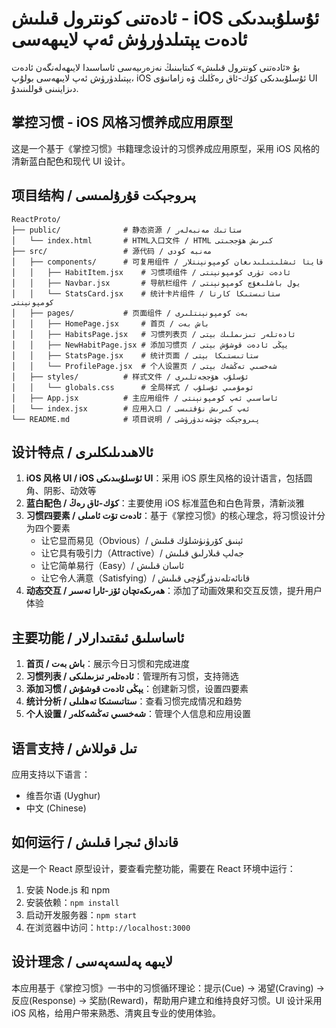 # ئادەتنى كونترول قىلىش - iOS ئۇسلۇبىدىكى ئادەت يېتىلدۈرۈش ئەپ لايىھەسى

بۇ «ئادەتنى كونترول قىلىش» كىتابىنىڭ نەزەرىيەسى ئاساسىدا لايىھەلەنگەن ئادەت يېتىلدۈرۈش ئەپ لايىھەسى بولۇپ، iOS ئۇسلۇبىدىكى كۆك-ئاق رەڭلىك ۋە زامانىۋى UI دىزاينىنى قوللىنىدۇ.

## 掌控习惯 - iOS 风格习惯养成应用原型

这是一个基于《掌控习惯》书籍理念设计的习惯养成应用原型，采用 iOS 风格的清新蓝白配色和现代 UI 设计。

## 项目结构 / پىروجېكت قۇرۇلمىسى

```
ReactProto/
├── public/              # 静态资源 / ستاتىك مەنبەلەر
│   └── index.html       # HTML入口文件 / HTML كىرىش ھۆججىتى
├── src/                 # 源代码 / مەنبە كودى
│   ├── components/      # 可复用组件 / قايتا ئىشلىتىلىدىغان كومپونېنتلار
│   │   ├── HabitItem.jsx    # 习惯项组件 / ئادەت تۈرى كومپونېنتى
│   │   ├── Navbar.jsx       # 导航栏组件 / يول باشلىغۇچ كومپونېنتى
│   │   └── StatsCard.jsx    # 统计卡片组件 / ستاتىستىكا كارتا كومپونېنتى
│   ├── pages/           # 页面组件 / بەت كومپونېنتلىرى
│   │   ├── HomePage.jsx     # 首页 / باش بەت
│   │   ├── HabitsPage.jsx   # 习惯列表页 / ئادەتلەر تىزىملىك بېتى
│   │   ├── NewHabitPage.jsx # 添加习惯页 / يېڭى ئادەت قوشۇش بېتى
│   │   ├── StatsPage.jsx    # 统计页面 / ستاتىستىكا بېتى
│   │   └── ProfilePage.jsx  # 个人设置页 / شەخسىي تەڭشەك بېتى
│   ├── styles/          # 样式文件 / ئۇسلۇب ھۆججەتلىرى
│   │   └── globals.css      # 全局样式 / ئومۇمىي ئۇسلۇب
│   ├── App.jsx          # 主应用组件 / ئاساسىي ئەپ كومپونېنتى
│   └── index.jsx        # 应用入口 / ئەپ كىرىش نۇقتىسى
└── README.md            # 项目说明 / پىروجېكت چۈشەندۈرۈشى
```

## 设计特点 / ئالاھىدىلىكلىرى

1. **iOS 风格 UI / iOS ئۇسلۇبىدىكى UI**：采用 iOS 原生风格的设计语言，包括圆角、阴影、动效等
2. **蓝白配色 / كۆك-ئاق رەڭ**：主要使用 iOS 标准蓝色和白色背景，清新淡雅
3. **习惯四要素 / ئادەت تۆت ئامىلى**：基于《掌控习惯》的核心理念，将习惯设计分为四个要素
   - 让它显而易见（Obvious）/ ئېنىق كۆرۈنۈشلۈك قىلىش
   - 让它具有吸引力（Attractive）/ جەلپ قىلارلىق قىلىش
   - 让它简单易行（Easy）/ ئاسان قىلىش
   - 让它令人满意（Satisfying）/ قانائەتلەندۈرگۈچى قىلىش
4. **动态交互 / ھەرىكەتچان ئۆز-ئارا تەسىر**：添加了动画效果和交互反馈，提升用户体验

## 主要功能 / ئاساسلىق ئىقتىدارلار

1. **首页 / باش بەت**：展示今日习惯和完成进度
2. **习惯列表 / ئادەتلەر تىزىملىكى**：管理所有习惯，支持筛选
3. **添加习惯 / يېڭى ئادەت قوشۇش**：创建新习惯，设置四要素
4. **统计分析 / ستاتىستىكا تەھلىلى**：查看习惯完成情况和趋势
5. **个人设置 / شەخسىي تەڭشەكلەر**：管理个人信息和应用设置

## 语言支持 / تىل قوللاش

应用支持以下语言：

- 维吾尔语 (Uyghur)
- 中文 (Chinese)

## 如何运行 / قانداق ئىجرا قىلىش

这是一个 React 原型设计，要查看完整功能，需要在 React 环境中运行：

1. 安装 Node.js 和 npm
2. 安装依赖：`npm install`
3. 启动开发服务器：`npm start`
4. 在浏览器中访问：`http://localhost:3000`

## 设计理念 / لايىھە پەلسەپەسى

本应用基于《掌控习惯》一书中的习惯循环理论：提示(Cue) -> 渴望(Craving) -> 反应(Response) -> 奖励(Reward)，帮助用户建立和维持良好习惯。UI 设计采用 iOS 风格，给用户带来熟悉、清爽且专业的使用体验。
